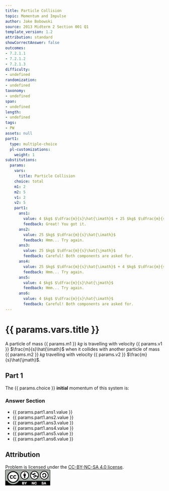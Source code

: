 ```yaml
---
title: Particle Collision
topic: Momentum and Impulse
author: Jake Bobowski
source: 2013 Midterm 2 Section 001 Q1
template_version: 1.2
attribution: standard
showCorrectAnswer: false
outcomes:
- 7.2.1.1
- 7.2.1.2
- 7.2.1.3
difficulty:
- undefined
randomization:
- undefined
taxonomy:
- undefined
span:
- undefined
length:
- undefined
tags:
- PW
assets: null
part1:
  type: multiple-choice
  pl-customizations:
    weight: 1
substitutions:
  params:
    vars:
      title: Particle Collision
    choice: total
    m1: 2
    m2: 5
    v1: 2
    v2: 5
    part1:
      ans1:
        value: 4 $kg$ $\dfrac{m}{s}\hat{\imath}$ + 25 $kg$ $\dfrac{m}{s}\hat{\jmath}$
        feedback: Great! You got it.
      ans2:
        value: 25 $kg$ $\dfrac{m}{s}\hat{\imath}$
        feedback: Hmm... Try again.
      ans3:
        value: 25 $kg$ $\dfrac{m}{s}\hat{\jmath}$
        feedback: Careful! Both components are asked for.
      ans4:
        value: 25 $kg$ $\dfrac{m}{s}\hat{\imath}$ + 4 $kg$ $\dfrac{m}{s}\hat{\jmath}$
        feedback: Hmm... Try again.
      ans5:
        value: 4 $kg$ $\dfrac{m}{s}\hat{\jmath}$
        feedback: Hmm... Try again.
      ans6:
        value: 4 $kg$ $\dfrac{m}{s}\hat{\imath}$
        feedback: Careful! Both components are asked for.
---
```

# {{ params.vars.title }}
A particle of mass {{ params.m1 }} $kg$ is travelling with velocity {{ params.v1 }} $\frac{m}{s}\hat{\imath}$ when it collides with another particle of mass {{ params.m2 }} $kg$ travelling with velocity {{ params.v2 }} $\frac{m}{s}\hat{\jmath}$.

## Part 1

The {{ params.choice }} **initial** momentum of this system is:

### Answer Section

- {{ params.part1.ans1.value }}
- {{ params.part1.ans2.value }}
- {{ params.part1.ans3.value }}
- {{ params.part1.ans4.value }}
- {{ params.part1.ans5.value }}
- {{ params.part1.ans6.value }}

## Attribution

Problem is licensed under the [CC-BY-NC-SA 4.0 license](https://creativecommons.org/licenses/by-nc-sa/4.0/).<br> ![The Creative Commons 4.0 license requiring attribution-BY, non-commercial-NC, and share-alike-SA license.](https://raw.githubusercontent.com/firasm/bits/master/by-nc-sa.png)